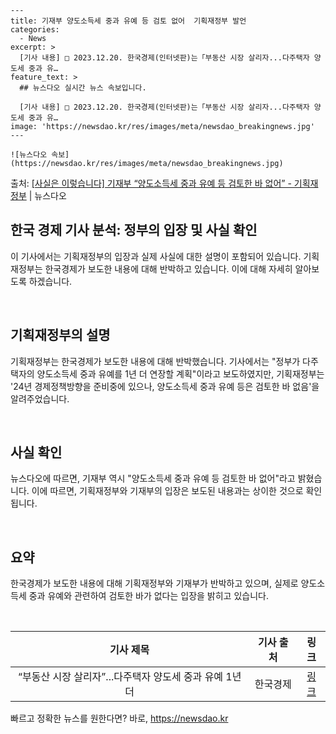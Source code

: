     ---
    title: 기재부 양도소득세 중과 유예 등 검토 없어  기획재정부 발언
    categories:
      - News
    excerpt: >
      [기사 내용] □ 2023.12.20. 한국경제(인터넷판)는「부동산 시장 살리자...다주택자 양도세 중과 유…
    feature_text: >
      ## 뉴스다오 실시간 뉴스 속보입니다.
    
      [기사 내용] □ 2023.12.20. 한국경제(인터넷판)는「부동산 시장 살리자...다주택자 양도세 중과 유…
    image: 'https://newsdao.kr/res/images/meta/newsdao_breakingnews.jpg'
    ---
    
    ![뉴스다오 속보](https://newsdao.kr/res/images/meta/newsdao_breakingnews.jpg)

<p>출처: <a href="https://newsdao.kr/2859" rel="dofollow">[사실은 이렇습니다] 기재부 “양도소득세 중과 유예 등 검토한 바 없어” - 기획재정부</a> | 뉴스다오</p>

<h2 data-ke-size="size26">한국 경제 기사 분석: 정부의 입장 및 사실 확인</h2>
이 기사에서는 기획재정부의 입장과 실제 사실에 대한 설명이 포함되어 있습니다. 기획재정부는 한국경제가 보도한 내용에 대해 반박하고 있습니다. 이에 대해 자세히 알아보도록 하겠습니다.

<p data-ke-size="size16">&nbsp;</p>

<h2 data-ke-size="size24">기획재정부의 설명</h2>
기획재정부는 한국경제가 보도한 내용에 대해 반박했습니다. 기사에서는 "정부가 다주택자의 양도소득세 중과 유예를 1년 더 연장할 계획"이라고 보도하였지만, 기획재정부는 '24년 경제정책방향을 준비중에 있으나, 양도소득세 중과 유예 등은 검토한 바 없음'을 알려주었습니다.

<p data-ke-size="size16">&nbsp;</p>

<h2 data-ke-size="size24">사실 확인</h2>
뉴스다오에 따르면, 기재부 역시 "양도소득세 중과 유예 등 검토한 바 없어"라고 밝혔습니다. 이에 따르면, 기획재정부와 기재부의 입장은 보도된 내용과는 상이한 것으로 확인됩니다.

<p data-ke-size="size16">&nbsp;</p>

<h2 data-ke-size="size24">요약</h2>
한국경제가 보도한 내용에 대해 기획재정부와 기재부가 반박하고 있으며, 실제로 양도소득세 중과 유예와 관련하여 검토한 바가 없다는 입장을 밝히고 있습니다.

<p data-ke-size="size16">&nbsp;</p>

<table>
<thead>
<tr>
<th style="text-align: center;">기사 제목</th>
<th style="text-align: center;">기사 출처</th>
<th style="text-align: center;">링크</th>
</tr>
</thead>
<tbody>
<tr>
<td style="text-align: center;">“부동산 시장 살리자”...다주택자 양도세 중과 유예 1년 더</td>
<td style="text-align: center;">한국경제</td>
<td style="text-align: center;"><a href="https://newsdao.kr/2859" target="_blank" rel="noopener">링크</a></td>
</tr>
</tbody>
</table>
 

빠르고 정확한 뉴스를 원한다면? 바로, <a href="https://newsdao.kr" rel="dofollow">https://newsdao.kr</a>


    

